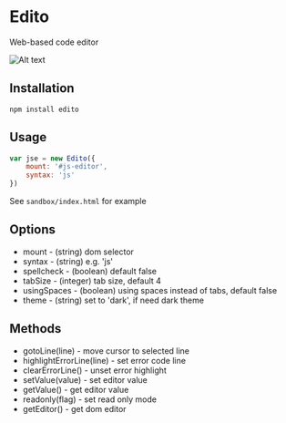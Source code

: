 # Edito
Web-based code editor

![Alt text](https://github.com/undercloud/edito/blob/master/promo.png?raw=true)

## Installation
`npm install edito`

## Usage
```js
var jse = new Edito({
    mount: '#js-editor',
    syntax: 'js'
})
```
See `sandbox/index.html` for example

## Options
* mount - (string) dom selector
* syntax - (string) e.g. 'js'
* spellcheck - (boolean) default false
* tabSize - (integer) tab size, default 4
* usingSpaces - (boolean) using spaces instead of tabs, default false
* theme - (string) set to 'dark', if need dark theme

## Methods
* gotoLine(line) - move cursor to selected line
* highlightErrorLine(line) - set error code line
* clearErrorLine() - unset error highlight
* setValue(value) - set editor value
* getValue() - get editor value
* readonly(flag) - set read only mode
* getEditor() - get dom editor
